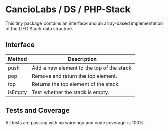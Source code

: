 # CancioLabs / DS / PHP-Stack

This tiny package contains an interface and an array-based implementation of the LIFO Stack data structure.

## Interface

| Method  | Description                                |
|---------|--------------------------------------------|
| push    | Add a new element to the top of the stack. |
| pop     | Remove and return the top element.         |
| top     | Returns the top element of the stack.      |
| isEmpty | Test whether the stack is empty.           |

## Tests and Coverage

All tests are passing with no warnings and code coverage is 100%.